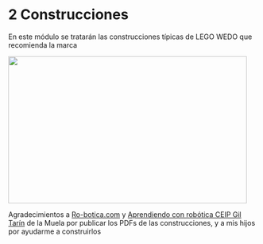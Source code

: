 
# 2 Construcciones

En este módulo se tratarán las construcciones típicas de LEGO WEDO que recomienda la marca

<img src="http://static.wixstatic.com/media/05d7f1_92b9189092c5476dab661a0f15d6e608.jpg/v1/fill/w_480,h_296,al_c,q_80,usm_0.66_1.00_0.01/05d7f1_92b9189092c5476dab661a0f15d6e608.jpg" width="480" height="296" />

Agradecimientos a [Ro-botica.com](http://www.ro-botica.com/Producto/Set-b%C3%A1sico-LEGO-WeDo/) y [Aprendiendo con robótica CEIP Gil Tarín](http://apprendiendoconrobotica.blogspot.com.es/2015/04/guia-de-actividades-we-do.html) de la Muela por publicar los PDFs de las construcciones, y a mis hijos por ayudarme a construirlos

